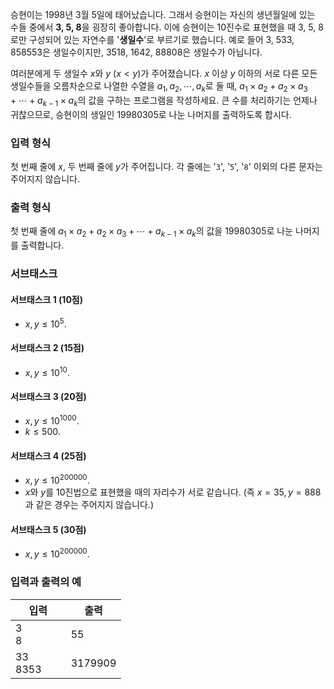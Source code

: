 승현이는 1998년 3월 5일에 태어났습니다. 그래서 승현이는 자신의 생년월일에 있는 수들 중에서 **3, 5, 8**을 굉장히 좋아합니다. 이에 승현이는 10진수로 표현했을 때 3, 5, 8로만 구성되어 있는 자연수를 '**생일수**'로 부르기로 했습니다. 예로 들어 3, 533, 858553은 생일수이지만, 3518, 1642, 88808은 생일수가 아닙니다.

여러분에게 두 생일수 $x$와 $y$ ($x < y$)가 주어졌습니다. $x$ 이상 $y$ 이하의 서로 다른 모든 생일수들을 오름차순으로 나열한 수열을 $a_{1}, a_{2}, \cdots , a_{k}$로 둘 때, $a_{1} \times a_{2} + a_{2} \times a_{3} + \cdots + a_{k-1} \times a_{k}$의 값을 구하는 프로그램을 작성하세요. 큰 수를 처리하기는 언제나 귀찮으므로, 승현이의 생일인 $19980305$로 나눈 나머지를 출력하도록 합시다.

### 입력 형식

첫 번째 줄에 $x$, 두 번째 줄에 $y$가 주어집니다. 각 줄에는 '`3`', '`5`', '`8`' 이외의 다른 문자는 주어지지 않습니다.

### 출력 형식

첫 번째 줄에 $a_{1} \times a_{2} + a_{2} \times a_{3} + \cdots + a_{k-1} \times a_{k}$의 값을 $19980305$로 나눈 나머지를 출력합니다.

### 서브태스크

#### 서브태스크 1 (10점)

* $x, y \le 10^5.$

#### 서브태스크 2 (15점)

* $x, y \le 10^{10}.$

#### 서브태스크 3 (20점)

* $x, y \le 10^{1000}.$
* $k \le 500.$

#### 서브태스크 4 (25점)

* $x, y \le 10^{200000}.$
* $x$와 $y$를 10진법으로 표현했을 때의 자리수가 서로 같습니다. (즉 $x = 35, y = 888$과 같은 경우는 주어지지 않습니다.)

#### 서브태스크 5 (30점)

* $x, y \le 10^{200000}.$

### 입력과 출력의 예

<table class='table table-bordered table-condensed'>
 <thead>
  <tr>
   <th style="width: 50%;">입력</th>
   <th style="width: 50%;">출력</th>
  </tr>
 </thead>
 <tbody>
  <tr>
   <td class="code-font">3<br/>8</td>
   <td class="code-font">55</td>
  </tr>
  <tr>
   <td class="code-font">33<br/>8353</td>
   <td class="code-font">3179909</td>
  </tr>
 </tbody>
</table>